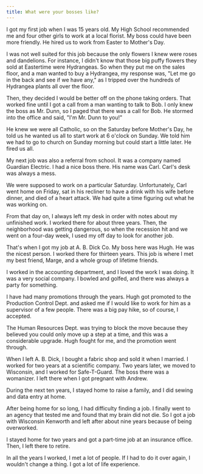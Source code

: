 ```yaml
---
title: What were your bosses like?
---
```


I got my first job when I was 15 years old. My High School recommended me and four other girls to work at a local florist. My boss could have been more friendly. He hired us to work from Easter to Mother's Day.

I was not well suited for this job because the only flowers I knew were roses and dandelions. For instance, I didn't know that those big puffy flowers they sold at Eastertime were Hydrangeas. So when they put me on the sales floor, and a man wanted to buy a Hydrangea, my response was, "Let me go in the back and see if we have any," as I tripped over the hundreds of Hydrangea plants all over the floor.

Then, they decided I would be better off on the phone taking orders. That worked fine until I got a call from a man wanting to talk to Bob. I only knew the boss as Mr. Dunn, so I paged that there was a call for Bob. He stormed into the office and said, "I'm Mr. Dunn to you!"

He knew we were all Catholic, so on the Saturday before Mother's Day, he told us he wanted us all to start work at 6 o'clock on Sunday. We told him we had to go to church on Sunday morning but could start a little later. He fired us all.

My next job was also a referral from school. It was a company named Guardian Electric. I had a nice boss there. His name was Carl. Carl's desk was always a mess.

We were supposed to work on a particular Saturday. Unfortunately, Carl went home on Friday, sat in his recliner to have a drink with his wife before dinner, and died of a heart attack. We had quite a time figuring out what he was working on.

From that day on, I always left my desk in order with notes about my unfinished work. I worked there for about three years. Then, the neighborhood was getting dangerous, so when the recession hit and we went on a four-day week, I used my off day to look for another job.

That's when I got my job at A. B. Dick Co. My boss here was Hugh. He was the nicest person. I worked there for thirteen years. This job is where I met my best friend, Marge, and a whole group of lifetime friends.

I worked in the accounting department, and I loved the work I was doing. It was a very social company. I bowled and golfed, and there was always a party for something.

I have had many promotions through the years. Hugh got promoted to the Production Control Dept. and asked me if I would like to work for him as a supervisor of a few people. There was a big pay hike, so of course, I accepted.

The Human Resources Dept. was trying to block the move because they believed you could only move up a step at a time, and this was a considerable upgrade. Hugh fought for me, and the promotion went through.

When I left A. B. Dick, I bought a fabric shop and sold it when I married. I worked for two years at a scientific company. Two years later, we moved to Wisconsin, and I worked for Safe-T-Guard. The boss there was a womanizer. I left there when I got pregnant with Andrew.

During the next ten years, I stayed home to raise a family, and I did sewing and data entry at home.

After being home for so long, I had difficulty finding a job. I finally went to an agency that tested me and found that my brain did not die. So I got a job with Wisconsin Kenworth and left after about nine years because of being overworked.

I stayed home for two years and got a part-time job at an insurance office. Then, I left there to retire.

In all the years I worked, I met a lot of people. If I had to do it over again, I wouldn't change a thing. I got a lot of life experience.
